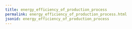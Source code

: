 ```yaml
---
title: energy_efficiency_of_production_process
permalink: energy_efficiency_of_production_process.html
jsonid: energy_efficiency_of_production_process
---
```

